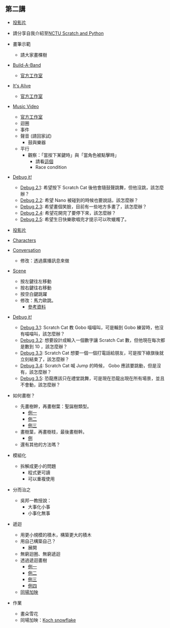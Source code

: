 ## 第二講

+   [投影片](lec02-1.pptx)
+   請分享自我介紹至[NCTU Scratch and Python](https://scratch.mit.edu/studios/2923570/)
+   畫筆示範
    +   請大家畫棵樹
+   [Build-A-Band](https://scratch.mit.edu/projects/115908616/)
    +   [官方工作室](https://scratch.mit.edu/studios/475523/)
+   [It's Alive](https://scratch.mit.edu/projects/115909525/)
    +   [官方工作室](https://scratch.mit.edu/studios/475529/)
+   [Music Video](https://scratch.mit.edu/projects/115909681/)
    +   [官方工作室](https://scratch.mit.edu/studios/475517/)
    +   迴圈
    +   事件
    +   聲音 (請回家試)
        +   鼓與樂器
    +   平行
        +   觀察：「當按下某鍵時」與「當角色被點擊時」
            +   請看[這個](https://scratch.mit.edu/projects/115950064/)
            +   Race condition
+   [Debug it!](https://scratch.mit.edu/studios/475539/)
    +   [Debug 2.1](https://scratch.mit.edu/projects/23266426/): 希望按下 Scratch Cat 後他會隨鼓聲跳舞，但他沒跳，該怎麼辦？
    +   [Debug 2.2](https://scratch.mit.edu/projects/24268476/): 希望 Nano 被碰到的時候也要說話，該怎麼辦？
    +   [Debug 2.3](https://scratch.mit.edu/projects/24268506/): 希望畫個笑臉，目前有一些地方多畫了，該怎麼辦？
    +   [Debug 2.4](https://scratch.mit.edu/projects/23267140/): 希望花開完了要停下來，該怎麼辦？
    +   [Debug 2.5](https://scratch.mit.edu/projects/23267245/): 希望生日快樂歌唱完才提示可以吹蠟燭了。

+   [投影片](lec02-2.pptx)

+   [Characters](https://scratch.mit.edu/projects/115946864/)
+   [Conversation](https://scratch.mit.edu/projects/10015800/)
    +   修改：透過廣播訊息來做
+   [Scene](https://scratch.mit.edu/projects/115947152/)
    +   按左鍵往左移動
    +   按右鍵往右移動
    +   按空白鍵跳躍
    +   修改：馬力歐跳。
        +   [參考資料](https://wiki.scratch.mit.edu/wiki/When_()_Key_Pressed_(block))
+   [Debug it!](https://scratch.mit.edu/studios/475554/)
    +   [Debug 3.1](https://scratch.mit.edu/projects/24269007/): Scratch Cat 教 Gobo 喵喵叫，可是輪到 Gobo 練習時，他沒有喵喵叫，該怎麼辦？
    +   [Debug 3.2](https://scratch.mit.edu/projects/24269046/): 想要設計成輸入一個數字讓 Scratch Cat 數，但他現在每次都是數到 10 ，該怎麼辦？ 
    +   [Debug 3.3](https://scratch.mit.edu/projects/24269070/): Scratch Cat 想要一個一個打電話給朋友，可是按下綠旗後就立刻結束了，該怎麼辦？
    +   [Debug 3.4](https://scratch.mit.edu/projects/24269097/): Scratch Cat 喊 Jump 的時候， Gobo 應該要跳動，但是沒有，該怎麼辦？
    +   [Debug 3.5](https://scratch.mit.edu/projects/24269131/): 恐龍應該只在禮堂跳舞，可是現在恐龍出現在所有場景，並且不會動，該怎麼辦？

+   如何畫樹？
    +   先畫樹幹，再畫樹葉：聖誕樹類型。
        +   [例一](https://scratch.mit.edu/projects/115904117/)
        +   [例二](https://scratch.mit.edu/projects/115903979/)
        +   [例三](https://scratch.mit.edu/projects/115848139/)
    +   畫樹葉，再畫樹枝，最後畫樹幹。
        +   [例](https://scratch.mit.edu/projects/115838437/)
    +   還有其他的方法嗎？
+   模組化
    +   拆解成更小的問題
        +   程式更可讀
        +   可以重複使用
+   分而治之
    +   吳邦一教授說：
        +   大事化小事
        +   小事化無事
+   遞迴
    +   用更小規模的積木，構築更大的積木
    +   用自己構築自己？
        +   展開
    +   無窮迴圈、無窮遞迴
    +   透過遞迴畫樹
        +   [例一](https://scratch.mit.edu/projects/115835376/)
        +   [例二](https://scratch.mit.edu/projects/115837227/)
        +   [例三](https://scratch.mit.edu/projects/115840771/)
        +   [例四](https://scratch.mit.edu/projects/115688213/)
    +   [同場加映](https://scratch.mit.edu/projects/115834535/)
+   作業
    +   畫朵雪花
    +   同場加映：[Koch snowflake](https://en.wikipedia.org/wiki/Koch_snowflake)